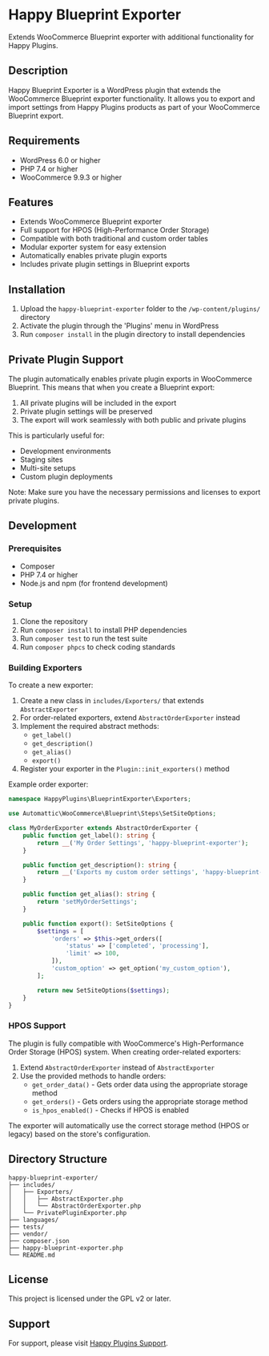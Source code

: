 # Happy Blueprint Exporter

Extends WooCommerce Blueprint exporter with additional functionality for Happy Plugins.

## Description

Happy Blueprint Exporter is a WordPress plugin that extends the WooCommerce Blueprint exporter functionality. It allows you to export and import settings from Happy Plugins products as part of your WooCommerce Blueprint export.

## Requirements

- WordPress 6.0 or higher
- PHP 7.4 or higher
- WooCommerce 9.9.3 or higher

## Features

- Extends WooCommerce Blueprint exporter
- Full support for HPOS (High-Performance Order Storage)
- Compatible with both traditional and custom order tables
- Modular exporter system for easy extension
- Automatically enables private plugin exports
- Includes private plugin settings in Blueprint exports

## Installation

1. Upload the `happy-blueprint-exporter` folder to the `/wp-content/plugins/` directory
2. Activate the plugin through the 'Plugins' menu in WordPress
3. Run `composer install` in the plugin directory to install dependencies

## Private Plugin Support

The plugin automatically enables private plugin exports in WooCommerce Blueprint. This means that when you create a Blueprint export:

1. All private plugins will be included in the export
2. Private plugin settings will be preserved
3. The export will work seamlessly with both public and private plugins

This is particularly useful for:
- Development environments
- Staging sites
- Multi-site setups
- Custom plugin deployments

Note: Make sure you have the necessary permissions and licenses to export private plugins.

## Development

### Prerequisites

- Composer
- PHP 7.4 or higher
- Node.js and npm (for frontend development)

### Setup

1. Clone the repository
2. Run `composer install` to install PHP dependencies
3. Run `composer test` to run the test suite
4. Run `composer phpcs` to check coding standards

### Building Exporters

To create a new exporter:

1. Create a new class in `includes/Exporters/` that extends `AbstractExporter`
2. For order-related exporters, extend `AbstractOrderExporter` instead
3. Implement the required abstract methods:
   - `get_label()`
   - `get_description()`
   - `get_alias()`
   - `export()`
4. Register your exporter in the `Plugin::init_exporters()` method

Example order exporter:

```php
namespace HappyPlugins\BlueprintExporter\Exporters;

use Automattic\WooCommerce\Blueprint\Steps\SetSiteOptions;

class MyOrderExporter extends AbstractOrderExporter {
    public function get_label(): string {
        return __('My Order Settings', 'happy-blueprint-exporter');
    }

    public function get_description(): string {
        return __('Exports my custom order settings', 'happy-blueprint-exporter');
    }

    public function get_alias(): string {
        return 'setMyOrderSettings';
    }

    public function export(): SetSiteOptions {
        $settings = [
            'orders' => $this->get_orders([
                'status' => ['completed', 'processing'],
                'limit' => 100,
            ]),
            'custom_option' => get_option('my_custom_option'),
        ];

        return new SetSiteOptions($settings);
    }
}
```

### HPOS Support

The plugin is fully compatible with WooCommerce's High-Performance Order Storage (HPOS) system. When creating order-related exporters:

1. Extend `AbstractOrderExporter` instead of `AbstractExporter`
2. Use the provided methods to handle orders:
   - `get_order_data()` - Gets order data using the appropriate storage method
   - `get_orders()` - Gets orders using the appropriate storage method
   - `is_hpos_enabled()` - Checks if HPOS is enabled

The exporter will automatically use the correct storage method (HPOS or legacy) based on the store's configuration.

## Directory Structure

```
happy-blueprint-exporter/
├── includes/
│   ├── Exporters/
│   │   ├── AbstractExporter.php
│   │   └── AbstractOrderExporter.php
│   └── PrivatePluginExporter.php
├── languages/
├── tests/
├── vendor/
├── composer.json
├── happy-blueprint-exporter.php
└── README.md
```

## License

This project is licensed under the GPL v2 or later.

## Support

For support, please visit [Happy Plugins Support](https://happyplugins.com/support).
